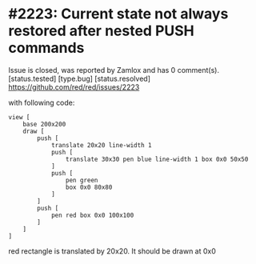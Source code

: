 
#2223: Current state not always restored after nested PUSH commands
================================================================================
Issue is closed, was reported by Zamlox and has 0 comment(s).
[status.tested] [type.bug] [status.resolved]
<https://github.com/red/red/issues/2223>

with following code:

```
view [
    base 200x200
    draw [
        push [
            translate 20x20 line-width 1 
            push [
                translate 30x30 pen blue line-width 1 box 0x0 50x50
            ]
            push [
                pen green
                box 0x0 80x80
            ]
        ]
        push [
            pen red box 0x0 100x100
        ]
    ]
]
```

red rectangle is translated by 20x20. It should be drawn at 0x0



